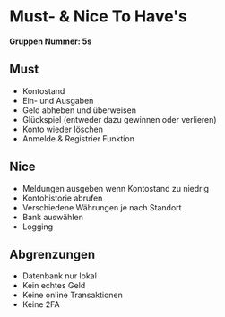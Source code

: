 # Must- & Nice To Have's

**Gruppen Nummer: 5s**

## Must
+ Kontostand
+ Ein- und Ausgaben
+ Geld abheben und überweisen
+ Glückspiel (entweder dazu gewinnen oder verlieren)
+ Konto wieder löschen
+ Anmelde & Registrier Funktion

## Nice 
+ Meldungen ausgeben wenn Kontostand zu niedrig
+ Kontohistorie abrufen
+ Verschiedene Währungen je nach Standort
+ Bank auswählen
+ Logging

## Abgrenzungen
+ Datenbank nur lokal
+ Kein echtes Geld 
+ Keine online Transaktionen
+ Keine 2FA